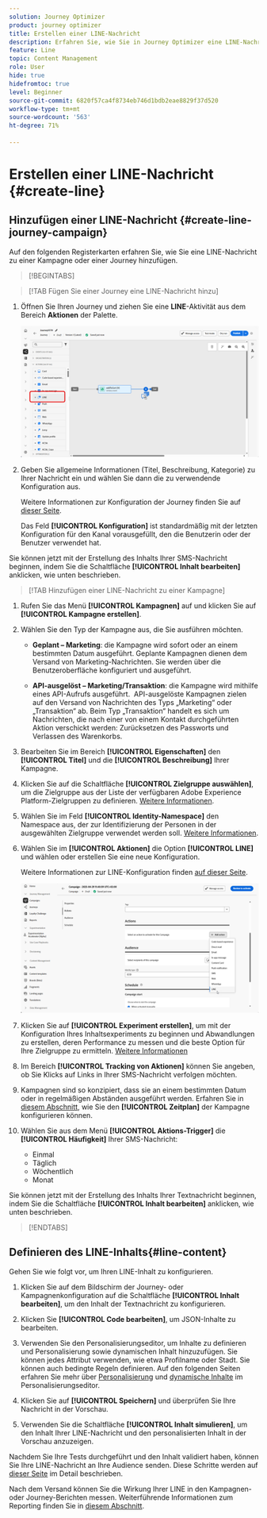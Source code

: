 ```yaml
---
solution: Journey Optimizer
product: journey optimizer
title: Erstellen einer LINE-Nachricht
description: Erfahren Sie, wie Sie in Journey Optimizer eine LINE-Nachricht erstellen
feature: Line
topic: Content Management
role: User
hide: true
hidefromtoc: true
level: Beginner
source-git-commit: 6820f57ca4f8734eb746d1bdb2eae8829f37d520
workflow-type: tm+mt
source-wordcount: '563'
ht-degree: 71%

---
```


# Erstellen einer LINE-Nachricht {#create-line}

## Hinzufügen einer LINE-Nachricht {#create-line-journey-campaign}

Auf den folgenden Registerkarten erfahren Sie, wie Sie eine LINE-Nachricht zu einer Kampagne oder einer Journey hinzufügen.

>[!BEGINTABS]

>[!TAB Fügen Sie einer Journey eine LINE-Nachricht hinzu]

1. Öffnen Sie Ihren Journey und ziehen Sie eine **LINE**-Aktivität aus dem Bereich **Aktionen** der Palette.

   ![](assets/jo-line-1.png)

1. Geben Sie allgemeine Informationen (Titel, Beschreibung, Kategorie) zu Ihrer Nachricht ein und wählen Sie dann die zu verwendende Konfiguration aus.

   Weitere Informationen zur Konfiguration der Journey finden Sie auf [dieser Seite](../building-journeys/journey-gs.md).

   Das Feld **[!UICONTROL Konfiguration]** ist standardmäßig mit der letzten Konfiguration für den Kanal vorausgefüllt, den die Benutzerin oder der Benutzer verwendet hat.

Sie können jetzt mit der Erstellung des Inhalts Ihrer SMS-Nachricht beginnen, indem Sie die Schaltfläche **[!UICONTROL Inhalt bearbeiten]** anklicken, wie unten beschrieben.

>[!TAB Hinzufügen einer LINE-Nachricht zu einer Kampagne]

1. Rufen Sie das Menü **[!UICONTROL Kampagnen]** auf und klicken Sie auf **[!UICONTROL Kampagne erstellen]**.

1. Wählen Sie den Typ der Kampagne aus, die Sie ausführen möchten.

   * **Geplant – Marketing**: die Kampagne wird sofort oder an einem bestimmten Datum ausgeführt. Geplante Kampagnen dienen dem Versand von Marketing-Nachrichten. Sie werden über die Benutzeroberfläche konfiguriert und ausgeführt.

   * **API-ausgelöst – Marketing/Transaktion**: die Kampagne wird mithilfe eines API-Aufrufs ausgeführt.  API-ausgelöste Kampagnen zielen auf den Versand von Nachrichten des Typs „Marketing“ oder „Transaktion“ ab. Beim Typ „Transaktion“ handelt es sich um Nachrichten, die nach einer von einem Kontakt durchgeführten Aktion verschickt werden: Zurücksetzen des Passworts und Verlassen des Warenkorbs.

1. Bearbeiten Sie im Bereich **[!UICONTROL Eigenschaften]** den **[!UICONTROL Titel]** und die **[!UICONTROL Beschreibung]** Ihrer Kampagne.

1. Klicken Sie auf die Schaltfläche **[!UICONTROL Zielgruppe auswählen]**, um die Zielgruppe aus der Liste der verfügbaren Adobe Experience Platform-Zielgruppen zu definieren. [Weitere Informationen](../audience/about-audiences.md).

1. Wählen Sie im Feld **[!UICONTROL Identity-Namespace]** den Namespace aus, der zur Identifizierung der Personen in der ausgewählten Zielgruppe verwendet werden soll. [Weitere Informationen](../event/about-creating.md#select-the-namespace).

1. Wählen Sie im **[!UICONTROL Aktionen]** die Option **[!UICONTROL LINE]** und wählen oder erstellen Sie eine neue Konfiguration.

   Weitere Informationen zur LINE-Konfiguration finden [ auf dieser Seite](line-configuration.md).

   ![](assets/campaign-line-1.png)

1. Klicken Sie auf **[!UICONTROL Experiment erstellen]**, um mit der Konfiguration Ihres Inhaltsexperiments zu beginnen und Abwandlungen zu erstellen, deren Performance zu messen und die beste Option für Ihre Zielgruppe zu ermitteln. [Weitere Informationen](../content-management/content-experiment.md)

1. Im Bereich **[!UICONTROL Tracking von Aktionen]** können Sie angeben, ob Sie Klicks auf Links in Ihrer SMS-Nachricht verfolgen möchten.

1. Kampagnen sind so konzipiert, dass sie an einem bestimmten Datum oder in regelmäßigen Abständen ausgeführt werden. Erfahren Sie in [diesem Abschnitt](../campaigns/create-campaign.md#schedule), wie Sie den **[!UICONTROL Zeitplan]** der Kampagne konfigurieren können.

1. Wählen Sie aus dem Menü **[!UICONTROL Aktions-Trigger]** die **[!UICONTROL Häufigkeit]** Ihrer SMS-Nachricht:

   * Einmal
   * Täglich
   * Wöchentlich
   * Monat

Sie können jetzt mit der Erstellung des Inhalts Ihrer Textnachricht beginnen, indem Sie die Schaltfläche **[!UICONTROL Inhalt bearbeiten]** anklicken, wie unten beschrieben.

>[!ENDTABS]

## Definieren des LINE-Inhalts{#line-content}

Gehen Sie wie folgt vor, um Ihren LINE-Inhalt zu konfigurieren.

1. Klicken Sie auf dem Bildschirm der Journey- oder Kampagnenkonfiguration auf die Schaltfläche **[!UICONTROL Inhalt bearbeiten]**, um den Inhalt der Textnachricht zu konfigurieren.

1. Klicken Sie **[!UICONTROL Code bearbeiten]**, um JSON-Inhalte zu bearbeiten.

1. Verwenden Sie den Personalisierungseditor, um Inhalte zu definieren und Personalisierung sowie dynamischen Inhalt hinzuzufügen. Sie können jedes Attribut verwenden, wie etwa Profilname oder Stadt. Sie können auch bedingte Regeln definieren. Auf den folgenden Seiten erfahren Sie mehr über [Personalisierung](../personalization/personalize.md) und [dynamische Inhalte](../personalization/get-started-dynamic-content.md) im Personalisierungseditor.

1. Klicken Sie auf **[!UICONTROL Speichern]** und überprüfen Sie Ihre Nachricht in der Vorschau.

1. Verwenden Sie die Schaltfläche **[!UICONTROL Inhalt simulieren]**, um den Inhalt Ihrer LINE-Nachricht und den personalisierten Inhalt in der Vorschau anzuzeigen.

Nachdem Sie Ihre Tests durchgeführt und den Inhalt validiert haben, können Sie Ihre LINE-Nachricht an Ihre Audience senden. Diese Schritte werden auf [dieser Seite](send-line.md) im Detail beschrieben.

Nach dem Versand können Sie die Wirkung Ihrer LINE in den Kampagnen- oder Journey-Berichten messen. Weiterführende Informationen zum Reporting finden Sie in [diesem Abschnitt](../reports/campaign-global-report-cja.md).

